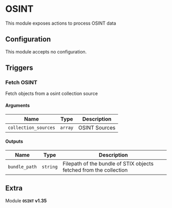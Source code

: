 # OSINT

This module exposes actions to process OSINT data

## Configuration

This module accepts no configuration.

## Triggers

### Fetch OSINT

Fetch objects from a osint collection source

#### Arguments

| Name      |  Type   |  Description  |
| --------- | ------- | --------------------------- |
| `collection_sources` | `array` | OSINT Sources |


#### Outputs

| Name      |  Type   |  Description  |
| --------- | ------- | --------------------------- |
| `bundle_path` | `string` | Filepath of the bundle of STIX objects fetched from the collection |


## Extra

Module **`OSINT` v1.35**